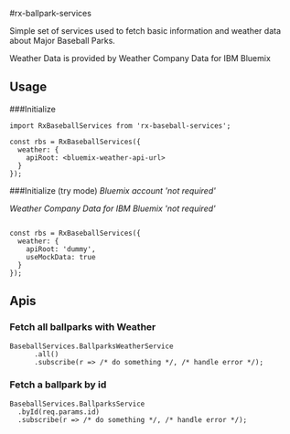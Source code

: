 #rx-ballpark-services

Simple set of services used to fetch basic information and weather data about Major Baseball Parks.

Weather Data is provided by Weather Company Data for IBM Bluemix

## Usage

###Initialize
```
import RxBaseballServices from 'rx-baseball-services';

const rbs = RxBaseballServices({
  weather: {
    apiRoot: <bluemix-weather-api-url>
  }
});
```

###Initialize (try mode)
*Bluemix account 'not required'*

*Weather Company Data for IBM Bluemix 'not required'*


```import RxBaseballServices from 'rx-baseball-services';

const rbs = RxBaseballServices({
  weather: {
    apiRoot: 'dummy',
    useMockData: true
  }
});
```

## Apis
### Fetch all ballparks with Weather

```
BaseballServices.BallparksWeatherService
      .all()
      .subscribe(r => /* do something */, /* handle error */);
```
### Fetch a ballpark by id

```
BaseballServices.BallparksService
  .byId(req.params.id)
  .subscribe(r => /* do something */, /* handle error */);
```
